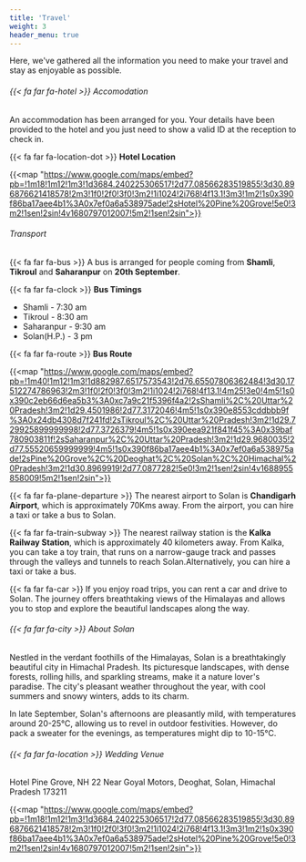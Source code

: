 ```yaml
---
title: 'Travel'
weight: 3
header_menu: true
---
```


Here, we've gathered all the information you need to make your travel and stay as enjoyable as possible.

###### {{< fa far fa-hotel >}} Accomodation

An accommodation has been arranged for you. Your details have been provided to the hotel and you just need to show a valid ID at the reception to check in.

{{< fa far fa-location-dot >}} **Hotel Location**

{{<map "https://www.google.com/maps/embed?pb=!1m18!1m12!1m3!1d3684.240225306517!2d77.08566283519855!3d30.896876621418578!2m3!1f0!2f0!3f0!3m2!1i1024!2i768!4f13.1!3m3!1m2!1s0x390f86ba17aee4b1%3A0x7ef0a6a538975ade!2sHotel%20Pine%20Grove!5e0!3m2!1sen!2sin!4v1680797012007!5m2!1sen!2sin">}}

###### Transport

{{< fa far fa-bus >}} A bus is arranged for people coming from **Shamli**, **Tikroul** and **Saharanpur** on **20th September**.

{{< fa far fa-clock >}} **Bus Timings**

- Shamli - 7:30 am
- Tikroul - 8:30 am
- Saharanpur - 9:30 am
- Solan(H.P.) - 3 pm

{{< fa far fa-route >}} **Bus Route**

{{<map "https://www.google.com/maps/embed?pb=!1m40!1m12!1m3!1d882987.6517573543!2d76.65507806362484!3d30.17512274786963!2m3!1f0!2f0!3f0!3m2!1i1024!2i768!4f13.1!4m25!3e0!4m5!1s0x390c2eb66d6ea5b3%3A0xc7a9c21f5396f4a2!2sShamli%2C%20Uttar%20Pradesh!3m2!1d29.4501986!2d77.3172046!4m5!1s0x390e8553cddbbb9f%3A0x24db4308d7f241fd!2sTikroul%2C%20Uttar%20Pradesh!3m2!1d29.729925899999998!2d77.3726379!4m5!1s0x390eea921f841f45%3A0x39baf780903811f!2sSaharanpur%2C%20Uttar%20Pradesh!3m2!1d29.9680035!2d77.55520659999999!4m5!1s0x390f86ba17aee4b1%3A0x7ef0a6a538975ade!2sPine%20Grove%2C%20Deoghat%2C%20Solan%2C%20Himachal%20Pradesh!3m2!1d30.8969919!2d77.0877282!5e0!3m2!1sen!2sin!4v1688955858009!5m2!1sen!2sin">}}

{{< fa far fa-plane-departure >}} The nearest airport to Solan is **Chandigarh Airport**, which is approximately 70Kms away. From the airport, you can hire a taxi or take a bus to Solan.

{{< fa far fa-train-subway >}} The nearest railway station is the **Kalka Railway Station**, which is approximately 40 kilometers away. From Kalka, you can take a toy train, that runs on a narrow-gauge track and passes through the valleys and tunnels to reach Solan.Alternatively, you can hire a taxi or take a bus.

{{< fa far fa-car >}} If you enjoy road trips, you can rent a car and drive to Solan. The journey offers breathtaking views of the Himalayas and allows you to stop and explore the beautiful landscapes along the way.

###### {{< fa far fa-city >}} About Solan

Nestled in the verdant foothills of the Himalayas, Solan is a breathtakingly beautiful city in Himachal Pradesh. Its picturesque landscapes, with dense forests, rolling hills, and sparkling streams, make it a nature lover's paradise. The city's pleasant weather throughout the year, with cool summers and snowy winters, adds to its charm.

In late September, Solan's afternoons are pleasantly mild, with temperatures around 20-25°C, allowing us to revel in outdoor festivities. However, do pack a sweater for the evenings, as temperatures might dip to 10-15°C.

###### {{< fa far fa-location >}} Wedding Venue

Hotel Pine Grove, NH 22 Near Goyal Motors, Deoghat, Solan, Himachal Pradesh 173211

{{<map "https://www.google.com/maps/embed?pb=!1m18!1m12!1m3!1d3684.240225306517!2d77.08566283519855!3d30.896876621418578!2m3!1f0!2f0!3f0!3m2!1i1024!2i768!4f13.1!3m3!1m2!1s0x390f86ba17aee4b1%3A0x7ef0a6a538975ade!2sHotel%20Pine%20Grove!5e0!3m2!1sen!2sin!4v1680797012007!5m2!1sen!2sin">}}
